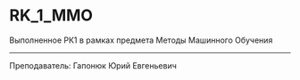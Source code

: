 # RK_1_MMO
Выполненное РК1 в рамках предмета Методы Машинного Обучения
***
Преподаватель: Гапонюк Юрий Евгеньевич

